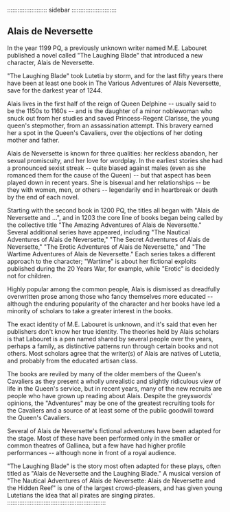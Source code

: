 ::::::::::::::::::::::: sidebar ::::::::::::::::::::::::::
## Alais de Neversette

In the year 1199 PQ, a previously unknown writer named M.E. Labouret published a novel called "The Laughing Blade" that introduced a new character, Alais de Neversette.

"The Laughing Blade" took Lutetia by storm, and for the last fifty years there have been at least one book in The Various Adventures of Alais Neversette, save for the darkest year of 1244.

Alais lives in the first half of the reign of Queen Delphine -- usually said to be the 1150s to 1160s -- and is the daughter of a minor noblewoman who snuck out from her studies and saved Princess-Regent Clarisse, the young queen's stepmother, from an assassination attempt. This bravery earned her a spot in the Queen's Cavaliers, over the objections of her doting mother and father.

Alais de Neversette is known for three qualities: her reckless abandon, her sexual promiscuity, and her love for wordplay. In the earliest stories she had a pronounced sexist streak -- quite biased against males (even as she romanced them for the cause of the Queen) -- but that aspect has been played down in recent years. She is bisexual and her relationships -- be they with women, men, or others -- legendarily end in heartbreak or death by the end of each novel.

Starting with the second book in 1200 PQ, the titles all began with "Alais de Neversette and ...", and in 1203 the core line of books began being called by the collective title "The Amazing Adventures of Alais de Neversette." Several additional series have appeared, including "The Nautical Adventures of Alais de Neversette," "The Secret Adventures of Alais de Neversette," "The Erotic Adventures of Alais de Neversette," and "The Wartime Adventures of Alais de Neversette." Each series takes a different approach to the character; "Wartime" is about her fictional exploits published during the 20 Years War, for example, while "Erotic" is decidedly not for children.

Highly popular among the common people, Alais is dismissed as dreadfully overwritten prose among those who fancy themselves more educated -- although the enduring popularity of the character and her books have led a minority of scholars to take a greater interest in the books.

The exact identity of M.E. Labouret is unknown, and it's said that even her publishers don't know her true identity. The theories held by Alais scholars is that Labouret is a pen named shared by several people over the years, perhaps a family, as distinctive patterns run through certain books and not others. Most scholars agree that the writer(s) of Alais are natives of Lutetia, and probably from the educated artisan class.

The books are reviled by many of the older members of the Queen's Cavaliers as they present a wholly unrealistic and slightly ridiculous view of life in the Queen's service, but in recent years, many of the new recruits are people who have grown up reading about Alais. Despite the greyswords' opinions, the "Adventures" may be one of the greatest recruiting tools for the Cavaliers and a source of at least some of the public goodwill toward the Queen's Cavaliers.

Several of Alais de Neversette's fictional adventures have been adapted for the stage. Most of these have been performed only in the smaller or common theatres of Gallinea, but a few have had higher profile performances -- although none in front of a royal audience.

"The Laughing Blade" is the story most often adapted for these plays, often titled as "Alais de Neversette and the Laughing Blade." A musical version of "The Nautical Adventures of Alais de Neversette: Alais de Neversette and the Hidden Reef" is one of the largest crowd-pleasers, and has given young Lutetians the idea that all pirates are singing pirates.
:::::::::::::::::::::::::::::::::::::::::::::::::::::::::
